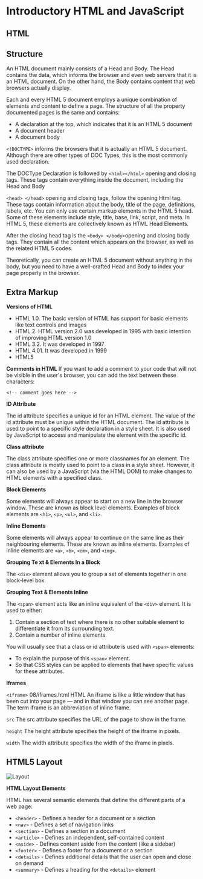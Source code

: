 # Introductory HTML and JavaScript
## HTML
## Structure
An HTML document mainly consists of a Head and Body. The Head contains the data, which informs the browser and even web servers that it is an HTML document. On the other hand, the Body contains content that web browsers actually display.

Each and every HTML 5 document employs a unique combination of elements and content to define a page. The structure of all the property documented pages is the same and contains:
+ A declaration at the top, which indicates that it is an HTML 5 document
+ A document header
+ A document body

```<!DOCTYPE>``` informs the browsers that it is actually an HTML 5 document. Although there are other types of DOC Types, this is the most commonly used declaration.

The DOCType Declaration is followed by ```<html></html>``` opening and closing tags. These tags contain everything inside the document, including the Head and Body

```<head> </head>``` opening and closing tags, follow the opening Html tag. These tags contain information about the body, title of the page, definitions, labels, etc. You can only use certain markup elements in the HTML 5 head. Some of these elements include style, title, base, link, script, and meta. In HTML 5, these elements are collectively known as HTML Head Elements.

After the closing head tag is the ```<body> </body>```opening and closing body tags. They contain all the content which appears on the browser, as well as the related HTML 5 codes.

Theoretically, you can create an HTML 5 document without anything in the body, but you need to have a well-crafted Head and Body to index your page properly in the browser.

## Extra Markup
**Versions of HTML**
+ HTML 1.0. The basic version of HTML has support for basic elements like text controls and images
+ HTML 2. HTML version 2.0 was developed in 1995 with basic intention of improving HTML version 1.0
+ HTML 3.2. It was developed in 1997
+ HTML 4.01. It was developed in 1999
+ HTML5

**Comments in HTML**
If you want to add a comment
to your code that will not be
visible in the user's browser, you
can add the text between these
characters:

```<!-- comment goes here -->```
 
 **ID Attribute**

 The id attribute specifies a unique id for an HTML element. The value of the id attribute must be unique within the HTML document. The id attribute is used to point to a specific style declaration in a style sheet. It is also used by JavaScript to access and manipulate the element with the specific id.

 **Class attribute**

The class attribute specifies one or more classnames for an element. The class attribute is mostly used to point to a class in a style sheet. However, it can also be used by a JavaScript (via the HTML DOM) to make changes to HTML elements with a specified class.

**Block Elements**

Some elements will always
appear to start on a new line in
the browser window. These are
known as block level elements.
Examples of block elements are
`<h1>`, `<p>`, `<ul>`, and `<li>`.

**Inline Elements**

Some elements will always
appear to continue on the
same line as their neighbouring
elements. These are known as
inline elements.
Examples of inline elements are
`<a>`, `<b>`, `<em>`, and `<img>`.

**Grouping Te xt & Elements In a Block**

The `<div>` element allows you to
group a set of elements together
in one block-level box.

**Grouping Text & Elements Inline**

The `<span>` element acts like
an inline equivalent of the `<div>`
element. It is used to either:
1. Contain a section of text
where there is no other suitable
element to differentiate it from
its surrounding text.
2. Contain a number of inline
elements.

You will usually see that a class
or id attribute is used with
`<span>` elements:
+ To explain the purpose of this
`<span>` element.
+ So that CSS styles can be
applied to elements that
have specific values for these
attributes.

**Iframes**

`<iframe>` 08/iframes.html HTML
An iframe is like a little window
that has been cut into your
page — and in that window you
can see another page. The term
iframe is an abbreviation of inline
frame.

`src`
The src attribute specifies the
URL of the page to show in the
frame.

`height`
The height attribute specifies
the height of the iframe in pixels.

`width`
The width attribute specifies
the width of the iframe in pixels.

## HTML5 Layout 
![Layout](https://www.itgeared.com/images/content/1455-1.png)

**HTML Layout Elements**

HTML has several semantic elements that define the different parts of a web page:

+ `<header>` - Defines a header for a document or a section
+ `<nav>` - Defines a set of navigation links
+ `<section>` - Defines a section in a document
+ `<article>` - Defines an independent, self-contained content
+ `<aside>` - Defines content aside from the content (like a sidebar)
+ `<footer>` - Defines a footer for a document or a section
+ `<details>` - Defines additional details that the user can open and close on demand
+ `<summary>` - Defines a heading for the `<details>` element